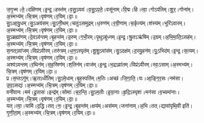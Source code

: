 

  
ज॒गृ॒भ्म।ते॒।दक्षि॑णम्।इ॒न्द्र॒।हस्त॑म्।व॒सु॒ऽयवः॑।व॒सु॒ऽप॒ते॒।वसू॑नाम्।वि॒द्म।हि।त्वा॒।गोऽप॑तिम्।शू॒र॒।गोना॑म्।अ॒स्मभ्य॑म्।चि॒त्रम्।वृष॑णम्।र॒यिम्।दाः॒॥  
सु॒ऽआ॒यु॒धम्।सु॒ऽअव॑सम्।सु॒ऽनी॒थम्।चतुः॑ऽसमुद्रम्।ध॒रुण॑म्।र॒यी॒णाम्।च॒र्कृत्य॑म्।शंस्य॑म्।भूरि॑ऽवारम्।अ॒स्मभ्य॑म्।चि॒त्रम्।वृष॑णम्।र॒यिम्।दाः॒॥  
सु॒ऽब्रह्मा॑णम्।दे॒वऽव॑न्तम्।बृ॒हन्त॑म्।उ॒रुम्।ग॒भी॒रम्।पृ॒थुऽबु॑ध्नम्।इ॒न्द्र॒।श्रु॒तऽऋ॑षिम्।उ॒ग्रम्।अ॒भि॒मा॒ति॒ऽसह॑म्।अ॒स्मभ्य॑म्।चि॒त्रम्।वृष॑णम्।र॒यिम्।दाः॒॥  
स॒नत्ऽवा॑जम्।विप्र॑ऽवीरम्।तरु॑त्रम्।ध॒न॒ऽस्पृत॑म्।शू॒शु॒ऽवांस॑म्।सु॒ऽदक्ष॑म्।द॒स्यु॒हन॑म्।पूः॒ऽभिद॑म्।इ॒न्द्र॒।स॒त्यम्।अ॒स्मभ्य॑म्।चि॒त्रम्।वृष॑णम्।र॒यिम्।दाः॒॥  
अश्व॑ऽवन्तम्।र॒थिन॑म्।स॒ह॒स्रिण॑म्।श॒तिन॑म्।वाज॑म्।इ॒न्द्र॒।भ॒द्रऽव्रा॑तम्।विप्र॑ऽवीरम्।स्वः॒ऽसाम्।अ॒स्मभ्य॑म्।चि॒त्रम्।वृष॑णम्।र॒यिम्।दाः॒॥  
प्र।स॒प्तऽगु॑म्।ऋ॒तऽधी॑तिम्।सु॒ऽमे॒धाम्।बृ॒ह॒स्पति॑म्।म॒तिः।अच्छ॑।जि॒गा॒ति॒।यः।आ॒ङ्गि॒र॒सः।नम॑सा।उ॒प॒ऽसद्यः॑।अ॒स्मभ्य॑म्।चि॒त्रम्।वृष॑णम्।र॒यिम्।दाः॒॥  
वनी॑वानः।मम॑।दू॒तासः॑।इन्द्र॑म्।सोमाः॑।च॒र॒न्ति॒।सु॒ऽम॒तीः।इ॒या॒नाः।हृ॒दि॒ऽस्पृशः॑।मन॑सा।व॒च्यमा॑नाः।अ॒स्मभ्य॑म्।चि॒त्रम्।वृष॑णम्।र॒यिम्।दाः॒॥  
यत्।त्वा॒।यामि॑।द॒द्धि।तत्।नः॒।इ॒न्द्र॒।बृ॒हन्त॑म्।क्षय॑म्।अस॑मम्।जना॑नाम्।अ॒भि।तत्।द्यावा॑पृथि॒वी इति॑।गृ॒णी॒ता॒म्।अ॒स्मभ्य॑म्।चि॒त्रम्।वृष॑णम्।र॒यिम्।दाः॒॥  
